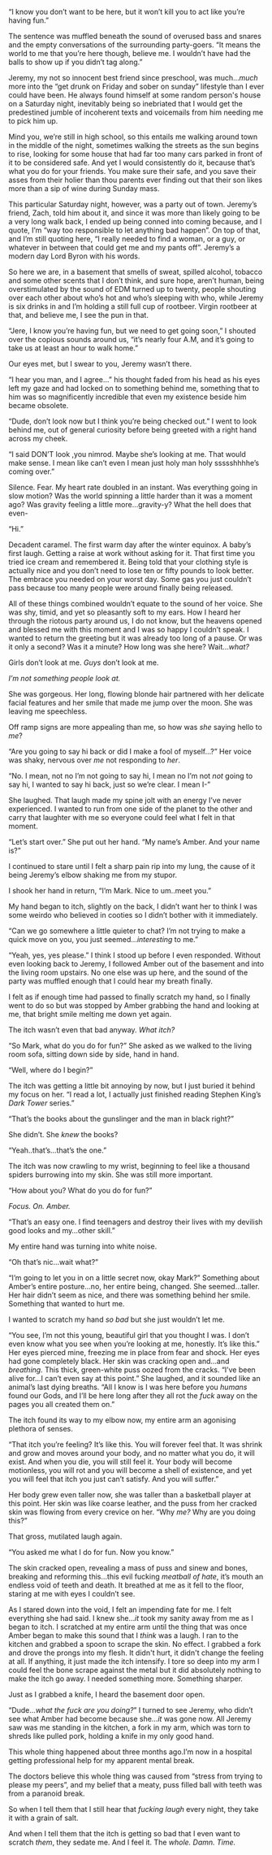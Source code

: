 “I know you don’t want to be here, but it won’t kill you to act like you’re having fun.”

The sentence was muffled beneath the sound of overused bass and snares and the empty conversations of the surrounding party-goers. “It means the world to me that you’re here though, believe me. I wouldn’t have had the balls to show up if you didn’t tag along.”

Jeremy, my not so innocent best friend since preschool, was much…*much* more into the “get drunk on Friday and sober on sunday” lifestyle than I ever could have been. He always found himself at some random person's house on a Saturday night, inevitably being so inebriated that I would get the predestined jumble of incoherent texts and voicemails from him needing me to pick him up.

Mind you, we’re still in high school, so this entails me walking around town in the middle of the night, sometimes walking the streets as the sun begins to rise, looking for some house that had far too many cars parked in front of it to be considered safe. And yet I would consistently do it, because that’s what you do for your friends. You make sure their safe, and you save their asses from their holier than thou parents ever finding out that their son likes more than a sip of wine during Sunday mass.

This particular Saturday night, however, was a party out of town. Jeremy’s friend, Zach, told him about it, and since it was more than likely going to be a very long walk back, I ended up being conned into coming because, and I quote, I’m “way too responsible to let anything bad happen”. On top of that, and I’m still quoting here, “I really needed to find a woman, or a guy, or whatever in between that could get me and my pants off”. Jeremy’s a modern day Lord Byron with his words.

So here we are, in a basement that smells of sweat, spilled alcohol, tobacco and some other scents that I don’t think, and sure hope, aren’t human, being overstimulated by the sound of EDM turned up to twenty, people shouting over each other about who’s hot and who’s sleeping with who, while Jeremy is six drinks in and I’m holding a still full cup of rootbeer. Virgin rootbeer at that, and believe me, I see the pun in that.

“Jere, I know you’re having fun, but we need to get going soon,” I shouted over the copious sounds around us, “it’s nearly four A.M, and it’s going to take us at least an hour to walk home.”

Our eyes met, but I swear to you, Jeremy wasn’t there.

“I hear you man, and I agree…” his thought faded from his head as his eyes left my gaze and had locked on to something behind me, something that to him was so magnificently incredible that even my existence beside him became obsolete.

“Dude, don’t look now but I think you’re being checked out.” I went to look behind me, out of general curiosity before being greeted with a right hand across my cheek.

“I said DON’T look ,you nimrod. Maybe she’s looking at me. That would make sense.  I mean like can’t even  I mean just holy man holy ssssshhhhe’s coming over.”

Silence. Fear. My heart rate doubled in an instant. Was everything going in slow motion? Was the world spinning a little harder than it was a moment ago? Was gravity feeling a little more…gravity-y? What the hell does that even-

“Hi.”

Decadent caramel. The first warm day after the winter equinox. A baby’s first laugh. Getting a raise at work without asking for it. That first time you tried ice cream and remembered it. Being told that your clothing style is actually nice and you don’t need to lose ten or fifty pounds to look better. The embrace you needed on your worst day. Some gas you just couldn’t pass because too many people were around finally being released.

All of these things combined wouldn’t equate to the sound of her voice. She was shy, timid, and yet so pleasantly soft to my ears. How I heard her through the riotous party around us, I do not know, but the heavens opened and blessed me with this moment and I was so happy I couldn’t speak. I wanted to return the greeting but it was already too long of a pause. Or was it only a second? Was it a minute? How long was she here? Wait…*what?*

Girls don’t look at me. *Guys* don’t look at me.

*I’m not something people look at.*

She was gorgeous. Her long, flowing blonde hair partnered with her delicate facial features and her smile that made me jump over the moon. She was leaving me speechless.

Off ramp signs are more appealing than me, so how was *she* saying hello to *me*?

“Are you going to say hi back or did I make a fool of myself…?” Her voice was shaky, nervous over *me* not responding to *her*.

“No. I mean, not no I’m not going to say hi, I mean no I’m not *not* going to say hi, I wanted to say hi back, just so we’re clear. I mean I-”

She laughed. That laugh made my spine jolt with an energy I’ve never experienced. I wanted to run from one side of the planet to the other and carry that laughter with me so everyone could feel what I felt in that moment.

“Let’s start over.” She put out her hand. “My name’s Amber. And your name is?”

I continued to stare until I felt a sharp pain rip into my lung, the cause of it being Jeremy’s elbow shaking me from my stupor.

I shook her hand in return, “I’m Mark. Nice to um..meet you.”

My hand began to itch, slightly on the back, I didn’t want her to think I was some weirdo who believed in cooties so I didn’t bother with it immediately.

“Can we go somewhere a little quieter to chat? I’m not trying to make a quick move on you, you just seemed…*interesting* to me.”

“Yeah, yes, yes please.” I think I stood up before I even responded. Without even looking back to Jeremy, I followed Amber out of the basement and into the living room upstairs. No one else was up here, and the sound of the party was muffled enough that I could hear my breath finally.

I felt as if enough time had passed to finally scratch my hand, so I finally went to do so but was stopped by Amber grabbing the hand and looking at me, that bright smile melting me down yet again.

The itch wasn’t even that bad anyway. *What itch?*

“So Mark, what do you do for fun?” She asked as we walked to the living room sofa, sitting down side by side, hand in hand.

“Well, where do I begin?”

The itch was getting a little bit annoying by now, but I just buried it behind my focus on her. “I read a lot, I actually just finished reading Stephen King’s *Dark Tower* series.”

“That’s the books about the gunslinger and the man in black right?”

She didn’t. She *knew* the books?

“Yeah..that’s…that’s the one.”

The itch was now crawling to my wrist, beginning to feel like a thousand spiders burrowing into my skin. She was still more important.

“How about you? What do you do for fun?”

*Focus. On. Amber.*

“That’s an easy one. I find teenagers and destroy their lives with my devilish good looks and my…other skill.”

My entire hand was turning into white noise.

“Oh that’s nic…wait what?”

“I’m going to let you in on a little secret now, okay Mark?” Something about Amber’s entire posture…no, her entire being, changed. She seemed…taller. Her hair didn’t seem as nice, and there was something behind her smile. Something that wanted to hurt me.

I wanted to scratch my hand *so bad* but she just wouldn’t let me.

“You see, I’m not this young, beautiful girl that you thought I was. I don’t even know what you see when you’re looking at me, honestly. It’s like this.” Her eyes pierced mine, freezing me in place from fear and shock. Her eyes had gone completely black. Her skin was cracking open and…and *breathing.* This thick, green-white puss oozed from the cracks. “I’ve been alive for…I can’t even say at this point.” She laughed, and it sounded like an animal’s last dying breaths. “All I know is I was here before you *humans* found our Gods, and I’ll be here long after they all rot the *fuck* away on the pages you all created them on.”

The itch found its way to my elbow now, my entire arm an agonising plethora of senses.

“That itch you’re feeling? It’s like this. You will forever feel that. It was shrink and grow and moves around your body, and no matter what you do, it will exist. And when you die, you will still feel it. Your body will become motionless, you will rot and you will become a shell of existence, and yet you will feel that itch you just can’t satisfy. And you will suffer.”

Her body grew even taller now, she was taller than a basketball player at this point. Her skin was like coarse leather, and the puss from her cracked skin was flowing from every crevice on her. “Why *me?* Why are you doing this?”

That gross, mutilated laugh again.

“You asked me what I do for fun. Now you know.”

The skin cracked open, revealing a mass of puss and sinew and bones, breaking and reforming this…this evil fucking *meatball* *of hate*, it’s mouth an endless void of teeth and death. It breathed at me as it fell to the floor, staring at me with eyes I couldn’t see.

As I stared down into the void, I felt an impending fate for me. I felt everything she had said. I knew she…*it* took my sanity away from me as I began to itch. I scratched at my entire arm until the thing that was once Amber began to make this sound that I *think* was a laugh. I ran to the kitchen and grabbed a spoon to scrape the skin. No effect. I grabbed a fork and drove the prongs into my flesh. It didn't hurt, it didn't change the feeling at all. If anything, it just made the itch intensify. I tore so deep into my arm I could feel the bone scrape against the metal but it did absolutely nothing to make the itch go away. I needed something more. Something sharper.

Just as I grabbed a knife, I heard the basement door open.

“Dude…*what the fuck are you doing?*” I turned to see Jeremy, who didn’t see what Amber had become because she…*it* was gone now. All Jeremy saw was me standing in the kitchen, a fork in my arm, which was torn to shreds like pulled pork, holding a knife in my only good hand.

This whole thing happened about three months ago.I’m now in a hospital getting professional help for my apparent mental break.

The doctors believe this whole thing was caused from “stress from trying to please my peers”, and my belief that a meaty, puss filled ball with teeth was from a paranoid break.

So when I tell them that I still hear that *fucking laugh* every night, they take it with a grain of salt.

And when I tell them that the itch is getting so bad that I even want to scratch *them*, they sedate me. And I feel it. The *whole. Damn. Time.*